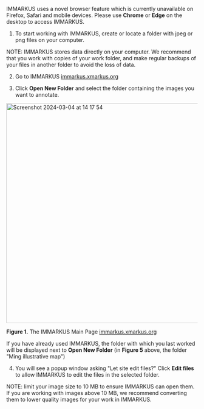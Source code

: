 IMMARKUS uses a novel browser feature which is currently unavailable on Firefox, Safari and mobile devices. Please use **Chrome** or **Edge** on the desktop to access IMMARKUS.

1. To start working with IMMARKUS, create or locate a folder with jpeg or png files on your computer. 

NOTE: IMMARKUS stores data directly on your computer. We recommend that you work with copies of your work folder, and make regular backups of your files in another folder to avoid the loss of data.

2. Go to IMMARKUS [immarkus.xmarkus.org](https://immarkus.xmarkus.org/)

3. Click **Open New Folder** and select the folder containing the images you want to annotate.  
 
<img width="578" alt="Screenshot 2024-03-04 at 14 17 54" src="https://github.com/rsimon/immarkus/assets/160752064/aa280af6-768d-40bf-accc-2f0739b7a3e8">


**Figure 1.** The IMMARKUS Main Page [immarkus.xmarkus.org](https://immarkus.xmarkus.org/)

 If you have already used IMMARKUS, the folder with which you last worked will be displayed next to **Open New Folder** (in **Figure 5** above, the folder "Ming illustrative map") 

4. You will see a popup window asking "Let site edit files?" Click **Edit files** to allow IMMARKUS to edit the files in the selected folder. 

NOTE: limit your image size to 10 MB to ensure IMMARKUS can open them. If you are working with images above 10 MB, we recommend converting them to lower quality images for your work in IMMARKUS. 